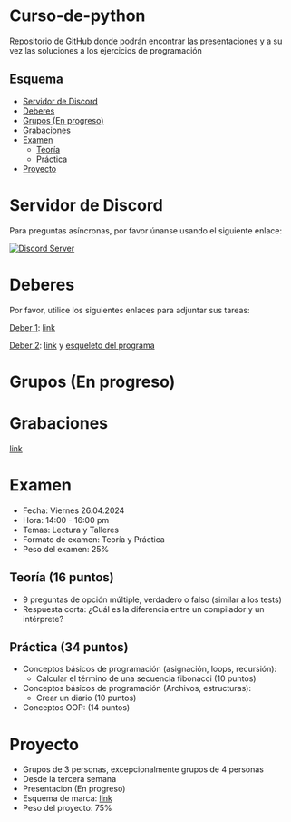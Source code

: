 # Curso-de-python
Repositorio de GitHub donde podrán encontrar las presentaciones y a su vez las soluciones a los ejercicios de programación

## Esquema
- [Servidor de Discord](#servidor-de-discord)
- [Deberes](#deberes)
- [Grupos (En progreso)](#grupos-en-progreso)
- [Grabaciones](#grabaciones)
- [Examen](#examen)
  - [Teoría](#teoría-16-puntos)
  - [Práctica](#práctica-34-puntos)
- [Proyecto](#proyecto)

# Servidor de Discord

Para preguntas asíncronas, por favor únanse usando el siguiente enlace:

[![Discord Server](https://dcbadge.vercel.app/api/server/4QHCwZsk)](https://discord.gg/4QHCwZsk)


# Deberes

Por favor, utilice los siguientes enlaces para adjuntar sus tareas:

[Deber 1](./Deberes/Introducci%C3%B3n%20a%20la%20programaci%C3%B3n%20con%20Python%20-%20Deber%201.pdf): [link](https://forms.gle/fd7Nfi4dtpPB1jaf6)

[Deber 2](./Deberes/Introducci%C3%B3n%20a%20la%20programaci%C3%B3n%20con%20Python%20-%20Deber%202.pdf): [link](https://forms.gle/gDoYNuuC92cXVs1j7) y [esqueleto del programa](Soluciones/deber2/esqueleto_diario.py)

# Grupos (En progreso)

# Grabaciones
[link](https://drive.google.com/drive/folders/11EqPNrVRLXJNlHihhS85bMGLp2WDh72D?usp=sharing)
# Examen

- Fecha: Viernes 26.04.2024
- Hora: 14:00 - 16:00 pm
- Temas: Lectura y Talleres 
- Formato de examen: Teoría y Práctica
- Peso del examen: 25%

## Teoría (16 puntos)

- 9 preguntas de opción múltiple, verdadero o falso (similar a los tests)
- Respuesta corta: ¿Cuál es la diferencia entre un compilador y un intérprete?

## Práctica (34 puntos)

- Conceptos básicos de programación (asignación, loops, recursión):
    - Calcular el término de una secuencia fibonacci (10 puntos)
- Conceptos básicos de programación (Archivos, estructuras):
    - Crear un diario (10 puntos)
- Conceptos OOP: (14 puntos)

# Proyecto
- Grupos de 3 personas, excepcionalmente grupos de 4 personas
- Desde la tercera semana 
- Presentacion (En progreso)
- Esquema de marca: [link](https://docs.google.com/document/d/13b5LO--yXu1-r9Fo4A5oW41h3g3hBljA6kaL-3Q1xkE/edit?usp=sharing)
- Peso del proyecto: 75%
